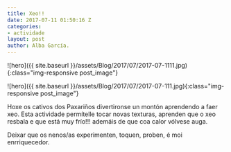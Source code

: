 ```yaml
---
title: Xeo!!
date: 2017-07-11 01:50:16 Z
categories:
- actividade
layout: post
author: Alba García.
---
```


![hero]({{ site.baseurl }}/assets/Blog/2017/07/2017-07-1111.jpg){:class="img-responsive post_image"}
<br>

![hero]({{ site.baseurl }}/assets/Blog/2017/07/2017-07-111.jpg){:class="img-responsive post_image"}
<br>

Hoxe os cativos dos Paxariños divertironse un montón aprendendo a faer xeo. Esta actividade permítelle tocar novas texturas, aprenden que o xeo resbala e que está muy frío!!! ademáis de que coa calor vólvese auga.

Deixar que os nenos/as experimenten, toquen, proben, é moi enrriquecedor.
